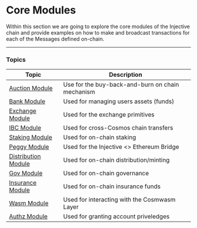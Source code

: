# Core Modules

Within this section we are going to explore the core modules of the Injective chain and provide examples on how to make and broadcast transactions for each of the Messages defined on-chain.

***

### Topics

| Topic                                  | Description                                      |
| -------------------------------------- | ------------------------------------------------ |
| [Auction Module](auction.md)           | Use for the buy-back-and-burn on chain mechanism |
| [Bank Module](bank.md)                 | Used for managing users assets (funds)           |
| [Exchange Module](exchange.md)         | Used for the exchange primitives                 |
| [IBC Module](ibc.md)                   | Used for cross-Cosmos chain transfers            |
| [Staking Module](staking.md)           | Used for on-chain staking                        |
| [Peggy Module](peggy.md)               | Used for the Injective <> Ethereum Bridge        |
| [Distribution Module](distribution.md) | Used for on-chain distribution/minting           |
| [Gov Module](governance.md)            | Used for on-chain governance                     |
| [Insurance Module](insurance.md)       | Used for on-chain insurance funds                |
| [Wasm Module](wasm.md)                 | Used for interacting with the Cosmwasm Layer     |
| [Authz Module](authz.md)               | Used for granting account priveledges            |
